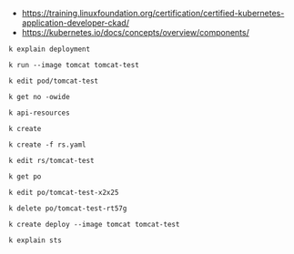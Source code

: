 - https://training.linuxfoundation.org/certification/certified-kubernetes-application-developer-ckad/
- https://kubernetes.io/docs/concepts/overview/components/

```
k explain deployment

k run --image tomcat tomcat-test

k edit pod/tomcat-test

k get no -owide

k api-resources

k create

k create -f rs.yaml

k edit rs/tomcat-test

k get po

k edit po/tomcat-test-x2x25

k delete po/tomcat-test-rt57g

k create deploy --image tomcat tomcat-test

k explain sts
```
